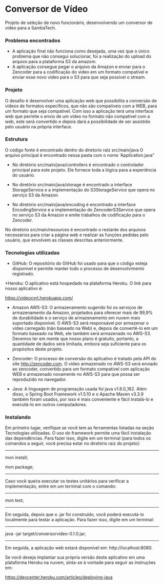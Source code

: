 # Conversor de Vídeo

Projeto de seleção de novo funcionário, desenvolvendo um conversor de vídeo para a SambaTech.


### Problema encontrados

* A aplicação final não funciona como desejada, uma vez que o único problema que não consegui solucionar, foi a realização do upload do arquivo para a plataforma S3 da amazom.
* A aplicação consegue pegar o arquivo da Amazon e enviar para o Zencoder para a codificação do video em um formato compatível e enviar esse novo vídeo para o S3 para que seja possível o stream.



### Projeto

O desafio é desenvolver uma aplicação web que possibilita a conversão de vídeos de formatos especificos, que não são compativeis com a WEB, para um formato que seja compatível.
Com isso a aplicação terá uma interface web que permite o envio de um vídeo no formato não compatível com a web, este será convertido e depois dará a possíbilidade de ser assistido pelo usuário na própria interface. 

### Estrutura 

O código fonte é encontrado dentro do diretorio raiz src/main/java
O arquivo principal é encontrado nessa pasta com o nome 'Application.java"

* No diretório src/main/java/controllers é encontrado o controlador principal para este projeto. Ele fornece toda a lógica para a experiência do usuário.

* No diretório src/main/java/storage é encontrado a interface StorageService e a implementação do S3StorageService que opera no serviço S3 da Amazon.

* No diretório src/main/java/encoding é encontrado  a interface EncodingService e a implementação do ZencoderS3Service que opera no serviço S3 da Amazon e emite trabalhos de codificação para o Zencoder.

No diretório src/main/resources é encontrado o restante dos arquivos necessários para criar a página web e realizar as funções pedidas pelo usuário, que envolvem as classes descritas anteriormente.


### Tecnologias utilizadas

* GitHub:
O repositório do GitHub foi usado para que o código esteja disponível e permite manter todo o processo de desenvolvimento registrado.

*Heroku:
O aplicativo está hospedado na plataforma Heroku. O link para nosso aplicativo é:

https://videocvrt.herokuapp.com/

* Amazon AWS-S3:
O armazenamento sugerido foi os serviços de armazenamento da Amazon, projetados para oferecer mais de 99,9% de durabilidade e o serviço de armazenamento em nuvem mais suportado disponível. O AWS-S3 será responsável por armazenar o vídeo carregado (não baseado na Web) e, depois de convertê-lo em um formato baseado na Web, ele também será armazenado no AWS-S3. Devemos ter em mente que nosso plano é gratuito, portanto, a quantidade de dados será limitada, embora seja suficiente para os propósitos deste projeto.


* Zencoder:
O processo de conversão do aplicativo é tratado pela API do site http://zencoder.com. O vídeo armazenado no AWS-S3 será enviado ao zencoder, convertido para um formato compatível com aplicação WEB e armazenado novamente no AWS-S3 para que possa ser reproduzido no navegador.

* Java:
A linguagem de programação usada foi java v1.8.0_162. Além disso, o Spring Boot Framework v1.5.10 e o Apache Maven v3.3.9 também foram usados, por isso é mais conveniente e fácil instalá-lo e executá-lo em outros computadores.



### Instalando

Em primeiro lugar, verifique se você tem as ferramentas listadas na seção Tecnologias utilizadas. O uso do framework permite uma fácil instalação das dependências. Para fazer isso, digite em um terminal (para todos os comandos a seguir, você precisa estar no diretório raiz do projeto):

*************
mvn install;

mvn package;
*************

Caso você queira executar os testes unitários para verificar a implementação, entre em um terminal com o comando:

*************
mvn test;
*************

Em seguida, depois que o .jar foi construído, você poderá executá-lo localmente para testar a aplicação. Para fazer isso, digite em um terminal:

*************
java -jar target/conversorvideo-0.1.0.jar;
*************

Em seguida, a aplicação web estará disponível em: http://localhost:8080.

Se você deseja implantar sua própria versão deste aplicativo em uma plataforma Heroku na nuvem, sinta-se à vontade para seguir as instruções em:

https://devcenter.heroku.com/articles/deploying-java


